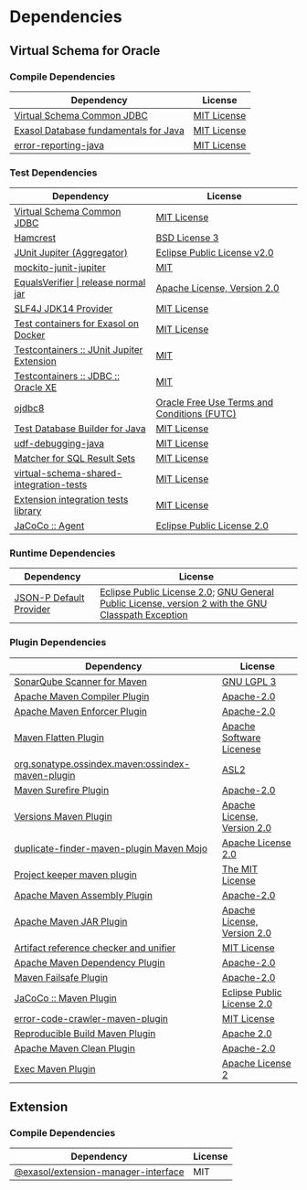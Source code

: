 <!-- @formatter:off -->
# Dependencies

## Virtual Schema for Oracle

### Compile Dependencies

| Dependency                                 | License          |
| ------------------------------------------ | ---------------- |
| [Virtual Schema Common JDBC][0]            | [MIT License][1] |
| [Exasol Database fundamentals for Java][2] | [MIT License][3] |
| [error-reporting-java][4]                  | [MIT License][5] |

### Test Dependencies

| Dependency                                      | License                                           |
| ----------------------------------------------- | ------------------------------------------------- |
| [Virtual Schema Common JDBC][0]                 | [MIT License][1]                                  |
| [Hamcrest][6]                                   | [BSD License 3][7]                                |
| [JUnit Jupiter (Aggregator)][8]                 | [Eclipse Public License v2.0][9]                  |
| [mockito-junit-jupiter][10]                     | [MIT][11]                                         |
| [EqualsVerifier \| release normal jar][12]      | [Apache License, Version 2.0][13]                 |
| [SLF4J JDK14 Provider][14]                      | [MIT License][15]                                 |
| [Test containers for Exasol on Docker][16]      | [MIT License][17]                                 |
| [Testcontainers :: JUnit Jupiter Extension][18] | [MIT][19]                                         |
| [Testcontainers :: JDBC :: Oracle XE][18]       | [MIT][19]                                         |
| [ojdbc8][20]                                    | [Oracle Free Use Terms and Conditions (FUTC)][21] |
| [Test Database Builder for Java][22]            | [MIT License][23]                                 |
| [udf-debugging-java][24]                        | [MIT License][25]                                 |
| [Matcher for SQL Result Sets][26]               | [MIT License][27]                                 |
| [virtual-schema-shared-integration-tests][28]   | [MIT License][29]                                 |
| [Extension integration tests library][30]       | [MIT License][31]                                 |
| [JaCoCo :: Agent][32]                           | [Eclipse Public License 2.0][33]                  |

### Runtime Dependencies

| Dependency                    | License                                                                                                        |
| ----------------------------- | -------------------------------------------------------------------------------------------------------------- |
| [JSON-P Default Provider][34] | [Eclipse Public License 2.0][35]; [GNU General Public License, version 2 with the GNU Classpath Exception][36] |

### Plugin Dependencies

| Dependency                                              | License                           |
| ------------------------------------------------------- | --------------------------------- |
| [SonarQube Scanner for Maven][37]                       | [GNU LGPL 3][38]                  |
| [Apache Maven Compiler Plugin][39]                      | [Apache-2.0][13]                  |
| [Apache Maven Enforcer Plugin][40]                      | [Apache-2.0][13]                  |
| [Maven Flatten Plugin][41]                              | [Apache Software Licenese][13]    |
| [org.sonatype.ossindex.maven:ossindex-maven-plugin][42] | [ASL2][43]                        |
| [Maven Surefire Plugin][44]                             | [Apache-2.0][13]                  |
| [Versions Maven Plugin][45]                             | [Apache License, Version 2.0][13] |
| [duplicate-finder-maven-plugin Maven Mojo][46]          | [Apache License 2.0][47]          |
| [Project keeper maven plugin][48]                       | [The MIT License][49]             |
| [Apache Maven Assembly Plugin][50]                      | [Apache-2.0][13]                  |
| [Apache Maven JAR Plugin][51]                           | [Apache License, Version 2.0][13] |
| [Artifact reference checker and unifier][52]            | [MIT License][53]                 |
| [Apache Maven Dependency Plugin][54]                    | [Apache-2.0][13]                  |
| [Maven Failsafe Plugin][55]                             | [Apache-2.0][13]                  |
| [JaCoCo :: Maven Plugin][56]                            | [Eclipse Public License 2.0][33]  |
| [error-code-crawler-maven-plugin][57]                   | [MIT License][58]                 |
| [Reproducible Build Maven Plugin][59]                   | [Apache 2.0][43]                  |
| [Apache Maven Clean Plugin][60]                         | [Apache-2.0][13]                  |
| [Exec Maven Plugin][61]                                 | [Apache License 2][13]            |

## Extension

### Compile Dependencies

| Dependency                                | License |
| ----------------------------------------- | ------- |
| [@exasol/extension-manager-interface][62] | MIT     |

[0]: https://github.com/exasol/virtual-schema-common-jdbc/
[1]: https://github.com/exasol/virtual-schema-common-jdbc/blob/main/LICENSE
[2]: https://github.com/exasol/db-fundamentals-java/
[3]: https://github.com/exasol/db-fundamentals-java/blob/main/LICENSE
[4]: https://github.com/exasol/error-reporting-java/
[5]: https://github.com/exasol/error-reporting-java/blob/main/LICENSE
[6]: http://hamcrest.org/JavaHamcrest/
[7]: http://opensource.org/licenses/BSD-3-Clause
[8]: https://junit.org/junit5/
[9]: https://www.eclipse.org/legal/epl-v20.html
[10]: https://github.com/mockito/mockito
[11]: https://opensource.org/licenses/MIT
[12]: https://www.jqno.nl/equalsverifier
[13]: https://www.apache.org/licenses/LICENSE-2.0.txt
[14]: http://www.slf4j.org
[15]: http://www.opensource.org/licenses/mit-license.php
[16]: https://github.com/exasol/exasol-testcontainers/
[17]: https://github.com/exasol/exasol-testcontainers/blob/main/LICENSE
[18]: https://java.testcontainers.org
[19]: http://opensource.org/licenses/MIT
[20]: https://www.oracle.com/database/technologies/maven-central-guide.html
[21]: https://www.oracle.com/downloads/licenses/oracle-free-license.html
[22]: https://github.com/exasol/test-db-builder-java/
[23]: https://github.com/exasol/test-db-builder-java/blob/main/LICENSE
[24]: https://github.com/exasol/udf-debugging-java/
[25]: https://github.com/exasol/udf-debugging-java/blob/main/LICENSE
[26]: https://github.com/exasol/hamcrest-resultset-matcher/
[27]: https://github.com/exasol/hamcrest-resultset-matcher/blob/main/LICENSE
[28]: https://github.com/exasol/virtual-schema-shared-integration-tests/
[29]: https://github.com/exasol/virtual-schema-shared-integration-tests/blob/main/LICENSE
[30]: https://github.com/exasol/extension-manager/
[31]: https://github.com/exasol/extension-manager/blob/main/LICENSE
[32]: https://www.eclemma.org/jacoco/index.html
[33]: https://www.eclipse.org/legal/epl-2.0/
[34]: https://github.com/eclipse-ee4j/jsonp
[35]: https://projects.eclipse.org/license/epl-2.0
[36]: https://projects.eclipse.org/license/secondary-gpl-2.0-cp
[37]: http://sonarsource.github.io/sonar-scanner-maven/
[38]: http://www.gnu.org/licenses/lgpl.txt
[39]: https://maven.apache.org/plugins/maven-compiler-plugin/
[40]: https://maven.apache.org/enforcer/maven-enforcer-plugin/
[41]: https://www.mojohaus.org/flatten-maven-plugin/
[42]: https://sonatype.github.io/ossindex-maven/maven-plugin/
[43]: http://www.apache.org/licenses/LICENSE-2.0.txt
[44]: https://maven.apache.org/surefire/maven-surefire-plugin/
[45]: https://www.mojohaus.org/versions/versions-maven-plugin/
[46]: https://basepom.github.io/duplicate-finder-maven-plugin
[47]: http://www.apache.org/licenses/LICENSE-2.0.html
[48]: https://github.com/exasol/project-keeper/
[49]: https://github.com/exasol/project-keeper/blob/main/LICENSE
[50]: https://maven.apache.org/plugins/maven-assembly-plugin/
[51]: https://maven.apache.org/plugins/maven-jar-plugin/
[52]: https://github.com/exasol/artifact-reference-checker-maven-plugin/
[53]: https://github.com/exasol/artifact-reference-checker-maven-plugin/blob/main/LICENSE
[54]: https://maven.apache.org/plugins/maven-dependency-plugin/
[55]: https://maven.apache.org/surefire/maven-failsafe-plugin/
[56]: https://www.jacoco.org/jacoco/trunk/doc/maven.html
[57]: https://github.com/exasol/error-code-crawler-maven-plugin/
[58]: https://github.com/exasol/error-code-crawler-maven-plugin/blob/main/LICENSE
[59]: http://zlika.github.io/reproducible-build-maven-plugin
[60]: https://maven.apache.org/plugins/maven-clean-plugin/
[61]: https://www.mojohaus.org/exec-maven-plugin
[62]: https://registry.npmjs.org/@exasol/extension-manager-interface/-/extension-manager-interface-0.4.0.tgz
